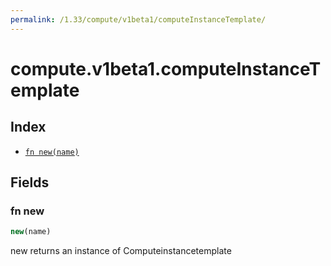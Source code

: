 ```yaml
---
permalink: /1.33/compute/v1beta1/computeInstanceTemplate/
---
```


# compute.v1beta1.computeInstanceTemplate



## Index

* [`fn new(name)`](#fn-new)

## Fields

### fn new

```ts
new(name)
```

new returns an instance of Computeinstancetemplate